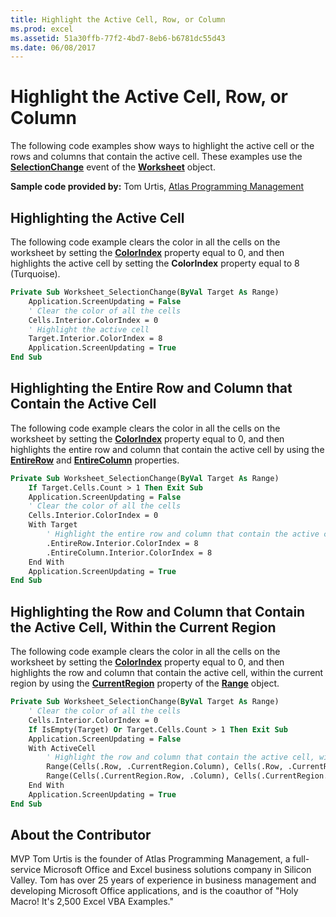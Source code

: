```yaml
---
title: Highlight the Active Cell, Row, or Column
ms.prod: excel
ms.assetid: 51a30ffb-77f2-4bd7-8eb6-b6781dc55d43
ms.date: 06/08/2017
---
```



# Highlight the Active Cell, Row, or Column

The following code examples show ways to highlight the active cell or the rows and columns that contain the active cell. These examples use the  **[SelectionChange](../../../api/Excel.Worksheet.SelectionChange.md)** event of the **[Worksheet](../../../api/Excel.Worksheet.md)** object.

 **Sample code provided by:** Tom Urtis, [Atlas Programming Management](https://www.atlaspm.com/)

## Highlighting the Active Cell

The following code example clears the color in all the cells on the worksheet by setting the  **[ColorIndex](../../../api/Excel.Interior.ColorIndex.md)** property equal to 0, and then highlights the active cell by setting the **ColorIndex** property equal to 8 (Turquoise).


```vb
Private Sub Worksheet_SelectionChange(ByVal Target As Range)
    Application.ScreenUpdating = False
    ' Clear the color of all the cells
    Cells.Interior.ColorIndex = 0
    ' Highlight the active cell
    Target.Interior.ColorIndex = 8
    Application.ScreenUpdating = True
End Sub
```


## Highlighting the Entire Row and Column that Contain the Active Cell

The following code example clears the color in all the cells on the worksheet by setting the  **[ColorIndex](../../../api/Excel.Interior.ColorIndex.md)** property equal to 0, and then highlights the entire row and column that contain the active cell by using the **[EntireRow](../../../api/Excel.Range.EntireRow.md)** and **[EntireColumn](../../../api/Excel.Range.EntireColumn.md)** properties.


```vb
Private Sub Worksheet_SelectionChange(ByVal Target As Range)
    If Target.Cells.Count > 1 Then Exit Sub
    Application.ScreenUpdating = False
    ' Clear the color of all the cells
    Cells.Interior.ColorIndex = 0
    With Target
        ' Highlight the entire row and column that contain the active cell
        .EntireRow.Interior.ColorIndex = 8
        .EntireColumn.Interior.ColorIndex = 8
    End With
    Application.ScreenUpdating = True
End Sub
```


## Highlighting the Row and Column that Contain the Active Cell, Within the Current Region

The following code example clears the color in all the cells on the worksheet by setting the  **[ColorIndex](../../../api/Excel.Interior.ColorIndex.md)** property equal to 0, and then highlights the row and column that contain the active cell, within the current region by using the **[CurrentRegion](../../../api/Excel.Range.CurrentRegion.md)** property of the **[Range](../../../api/Excel.Range(object).md)** object.


```vb
Private Sub Worksheet_SelectionChange(ByVal Target As Range)
    ' Clear the color of all the cells
    Cells.Interior.ColorIndex = 0
    If IsEmpty(Target) Or Target.Cells.Count > 1 Then Exit Sub
    Application.ScreenUpdating = False
    With ActiveCell
        ' Highlight the row and column that contain the active cell, within the current region
        Range(Cells(.Row, .CurrentRegion.Column), Cells(.Row, .CurrentRegion.Columns.Count + .CurrentRegion.Column - 1)).Interior.ColorIndex = 8
        Range(Cells(.CurrentRegion.Row, .Column), Cells(.CurrentRegion.Rows.Count + .CurrentRegion.Row - 1, .Column)).Interior.ColorIndex = 8
    End With
    Application.ScreenUpdating = True
End Sub
```


## About the Contributor
<a name="AboutContributor"> </a>

MVP Tom Urtis is the founder of Atlas Programming Management, a full-service Microsoft Office and Excel business solutions company in Silicon Valley. Tom has over 25 years of experience in business management and developing Microsoft Office applications, and is the coauthor of "Holy Macro! It's 2,500 Excel VBA Examples." 


